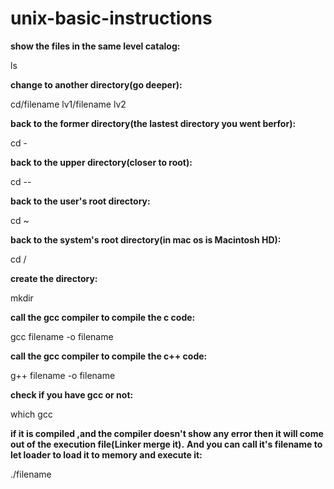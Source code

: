 # unix-basic-instructions
<b>show the files in the same level catalog:</b>

ls

<b>change to another directory(go deeper):</b>


cd/filename lv1/filename lv2

<b>back to the former directory(the lastest directory you went berfor):</b>

cd -

<b>back to the upper directory(closer to root):</b>

cd --

<b>back to the user's root directory:</b>

cd ~

<b>back to the system's root directory(in mac os is Macintosh HD):</b>

cd /

<b>create the directory:</b>

mkdir

<b>call the gcc compiler to compile the c code:</b>


gcc filename -o filename


<b>call the gcc compiler to compile the c++ code:</b>


g++ filename -o filename

<b>check if you have gcc or not:</b>

which gcc

<b>if it is compiled ,and the compiler doesn't show any error then it will come out of the execution file(Linker merge it).</b>
<b>And you can call it's filename to let loader to load it to memory and execute it:</b>


./filename
